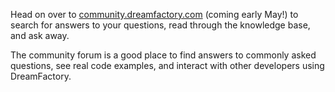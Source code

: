 Head on over to [community.dreamfactory.com](http://community.dreamfactory.com) (coming early May!) to search for answers to your questions, read through the knowledge base, and ask away. 

The community forum is a good place to find answers to commonly asked questions, see real code examples, and interact with other developers using DreamFactory.
